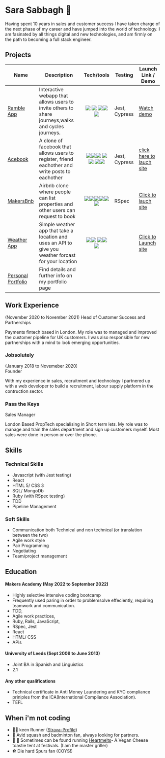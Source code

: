 <h1><div align="left"> Sara Sabbagh 👋</div></h1>

Having spent 10 years in sales and customer success I have taken charge of the next phase of my career and have jumped into the world of technology. I am fasinated by all things digital and new technologies, and am firmly on the path to becoming a full stack engineer.

## Projects

| Name                         | Description        | Tech/tools         |Testing| Launch Link / Demo |
| ---------------------------- | -----------------  | -----------------  |--------|-------------
| <a href= "https://github.com/Saraesabbagh/Ramble-App" >Ramble App</a>| Interactive webapp that allows users to invite others to share journeys,walks and cycles journeys.|<div align="center"> <img src="https://img.shields.io/badge/React-20232A?style=for-the-badge&logo=react&logoColor=61DAFB">  <img src="https://img.shields.io/badge/TypeScript-007ACC?style=for-the-badge&logo=typescript&logoColor=white"> <img src="https://img.shields.io/badge/HTML5-E34F26?style=for-the-badge&logo=html5&logoColor=white"><img src="https://img.shields.io/badge/CSS3-1572B6?style=for-the-badge&logo=css3&logoColor=white"> <br> <img src="https://img.shields.io/badge/Figma-F24E1E?style=for-the-badge&logo=figma&logoColor=white"></div>|Jest, Cypress|<a href="https://www.youtube.com/watch?v=Xpqo9LYWCCc" target="_blank">Watch demo</a>|
| <a href="https://github.com/Saraesabbagh/acebook-the-pyjamas"> Acebook </a> | A clone of facebook that allows users to register, friend eachother and write posts to eachother | <div align="center"><img src="https://img.shields.io/badge/Express.js-404D59?style=for-the-badge"><img src="https://img.shields.io/badge/JavaScript-F7DF1E?style=for-the-badge&logo=javascript&logoColor=black"><img src="https://img.shields.io/badge/Node.js-43853D?style=for-the-badge&logo=node.js&logoColor=white"> <img src="https://img.shields.io/badge/MongoDB-4EA94B?style=for-the-badge&logo=mongodb&logoColor=white"> <img src="https://img.shields.io/badge/HTML5-E34F26?style=for-the-badge&logo=html5&logoColor=white"> <img src="https://img.shields.io/badge/CSS3-1572B6?style=for-the-badge&logo=css3&logoColor=white"><img  src="https://img.shields.io/badge/Heroku-430098?style=for-the-badge&logo=heroku&logoColor=white"></div>           |Jest, Cypress| <a href="https://acebook-the-pyjamas.herokuapp.com/" target="_blank">click here to lauch site</a>|
<a href= "https://github.com/Saraesabbagh/Airbnb-Clone-sara" target="_blank">MakersBnb</a>| Airbnb clone where people can list properties and other users can request to book |<div align="center"> <img src="https://img.shields.io/badge/Ruby-CC342D?style=for-the-badge&logo=ruby&logoColor=white"><img src="https://img.shields.io/badge/PostgreSQL-316192?style=for-the-badge&logo=postgresql&logoColor=white"><img src="https://img.shields.io/badge/Bootstrap-563D7C?style=for-the-badge&logo=bootstrap&logoColor=white"><img src="https://img.shields.io/badge/HTML5-E34F26?style=for-the-badge&logo=html5&logoColor=white"><img src="https://img.shields.io/badge/CSS3-1572B6?style=for-the-badge&logo=css3&logoColor=white"><img src="https://img.shields.io/badge/Heroku-430098?style=for-the-badge&logo=heroku&logoColor=white"></div>|RSpec| <a href="https://officialmakersbnb.herokuapp.com/">Click to lauch site</a>|
<a href="https://github.com/Saraesabbagh/final-weather-react target=">Weather App</a>| Simple weather app that take a location and uses an API to give you weather forcast for your location |<div align="center"> <img src="https://img.shields.io/badge/JavaScript-F7DF1E?style=for-the-badge&logo=javascript&logoColor=black"><img src="https://img.shields.io/badge/React-20232A?style=for-the-badge&logo=react&logoColor=61DAFB"> <img  src="https://img.shields.io/badge/HTML5-E34F26?style=for-the-badge&logo=html5&logoColor=white"><img src="https://img.shields.io/badge/CSS3-1572B6?style=for-the-badge&logo=css3&logoColor=white"><img src="https://img.shields.io/badge/Netlify-00C7B7?style=for-the-badge&logo=netlify&logoColor=white"></div> | |<a href="https://jovial-darwin-8e70ec.netlify.app/" target="_blank"> Click to Launch site </a>
|<a href="https://cocky-kalam-4edd5e.netlify.app/" target="_blank">Personal Portfolio</a>|Find details and further info on my portfolio page|

## Work Experience

(November 2020 to November 2021) 
Head of Customer Success and Partnerships

Payments fintech based in London. My role was to managed and improved the customer pipeline for UK customers. I was also responsible for new partnerships with a mind to look emerging opportunities. 

### Jobsolutely 
(January 2018 to Novemeber 2020)  
Founder 

With my experience in sales, recruitment and technology I partnered up with a web developer to build a recruitment, labour supply platform in the contruction sector. 

### Pass the Keys
Sales Manager

London Based PropTech specialising in Short term lets. My role was to manage and train the sales department and sign up customers myself. Most sales were done in person or over the phone. 


## Skills

### Technical Skills
- Javascript (with Jest testing)
- React
- HTML 5/ CSS 3
- SQL/ MongoDb
- Ruby (with RSpec testing)
- TDD
- Pipeline Management
### Soft Skills
- Communication both Technical and non technical (or translation between the two)
- Agile work style
- Pair Programming
- Negotiating
- Team/project management


## Education

#### Makers Academy (May 2022 to September 2022)
- Highly selective intensive coding bootcamp
- Frequently used paring in order to problemsolve effeciently, requiring teamwork and communication.
- TDD, 
- Agile work practices,
- Ruby, Rails, JavaScript,
- RSpec, Jest
- React
- HTML/ CSS
- APIs

#### University of Leeds (Sept 2009 to June 2013)

- Joint BA in Spanish and Linguistics
- 2.1


#### Any other qualifications
- Technical certificate in Anti Money Laundering and KYC compliance priniples from the ICA(International Compliance Association).
- TEFL


## When i'm not coding
- 🏃‍♀️ keen Runner (<a href="https://www.strava.com/athletes/105594035" target="_blank">Strava-Profile</a>) 
- 🏸  Avid squash and badminton fan, always looking for partners.
- 🧀 🥪 Sometimes can be found running <a href="https://www.instagram.com/heartmeltstoasties/?hl=en" target="_blank">Heartmelts</a>- A Vegan Cheese toastie tent at festivals. (I am the master griller)
- ⚽ Die hard Spurs fan (COYS!)


